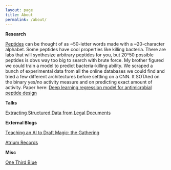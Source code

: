 ```yaml
---
layout: page
title: About
permalink: /about/
---
```

**Research**

[Peptides](https://en.wikipedia.org/wiki/Peptide) can be thought of as ~50-letter words made with a ~20-character alphabet. Some peptides have cool properties like killing bacteria. There are labs that will synthesize arbitrary peptides for you, but 20^50 possible peptides is obvs way too big to search with brute force. My brother figured we could train a model to predict bacteria-killing ability. We scraped a bunch of experimental data from all the online databases we could find and tried a few different architectures before settling on a CNN. It SOTAed on the binary yes/no activity measure and on predicting exact amount of activity. Paper here:
[Deep learning regression model for antimicrobial peptide design](https://www.biorxiv.org/content/10.1101/692681v1)

**Talks**

[Extracting Structured Data from Legal Documents](https://www.youtube.com/watch?v=KrXJmaSHBJU)

**External Blogs**

[Teaching an AI to Draft Magic: the Gathering](https://towardsdatascience.com/teaching-an-ai-to-draft-magic-the-gathering-ba38b6a3d1f3)

[Atrium Records](https://www.atrium.co/inside-atrium/atrium-records/)

**Misc**

[One Third Blue](onethirdblue.wordpress.com)

